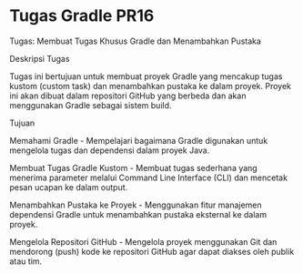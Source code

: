 # Tugas Gradle PR16
Tugas: Membuat Tugas Khusus Gradle dan Menambahkan Pustaka

Deskripsi Tugas

Tugas ini bertujuan untuk membuat proyek Gradle yang mencakup tugas kustom (custom task) dan menambahkan pustaka ke dalam proyek. Proyek ini akan dibuat dalam repositori GitHub yang berbeda dan akan menggunakan Gradle sebagai sistem build.

Tujuan

Memahami Gradle - Mempelajari bagaimana Gradle digunakan untuk mengelola tugas dan dependensi dalam proyek Java.

Membuat Tugas Gradle Kustom - Membuat tugas sederhana yang menerima parameter melalui Command Line Interface (CLI) dan mencetak pesan ucapan ke dalam output.

Menambahkan Pustaka ke Proyek - Menggunakan fitur manajemen dependensi Gradle untuk menambahkan pustaka eksternal ke dalam proyek.

Mengelola Repositori GitHub - Mengelola proyek menggunakan Git dan mendorong (push) kode ke repositori GitHub agar dapat diakses oleh publik atau tim.
